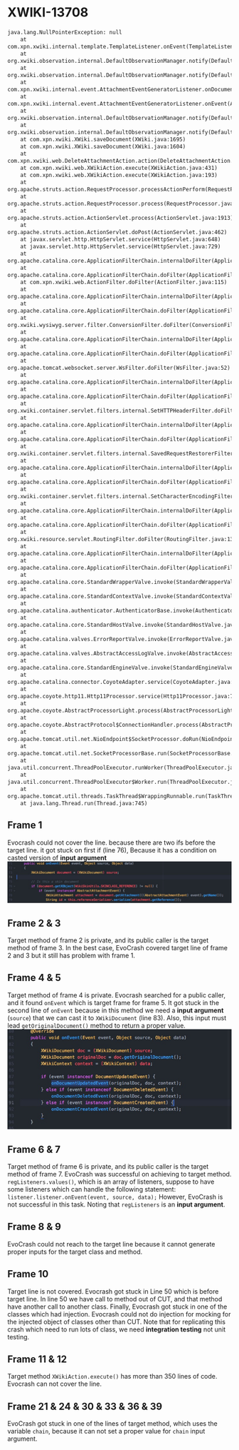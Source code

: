 # XWIKI-13708
```
java.lang.NullPointerException: null
	at com.xpn.xwiki.internal.template.TemplateListener.onEvent(TemplateListener.java:79)
	at org.xwiki.observation.internal.DefaultObservationManager.notify(DefaultObservationManager.java:307)
	at org.xwiki.observation.internal.DefaultObservationManager.notify(DefaultObservationManager.java:269)
	at com.xpn.xwiki.internal.event.AttachmentEventGeneratorListener.onDocumentUpdatedEvent(AttachmentEventGeneratorListener.java:143)
	at com.xpn.xwiki.internal.event.AttachmentEventGeneratorListener.onEvent(AttachmentEventGeneratorListener.java:88)
	at org.xwiki.observation.internal.DefaultObservationManager.notify(DefaultObservationManager.java:304)
	at org.xwiki.observation.internal.DefaultObservationManager.notify(DefaultObservationManager.java:269)
	at com.xpn.xwiki.XWiki.saveDocument(XWiki.java:1695)
	at com.xpn.xwiki.XWiki.saveDocument(XWiki.java:1604)
	at com.xpn.xwiki.web.DeleteAttachmentAction.action(DeleteAttachmentAction.java:131)
	at com.xpn.xwiki.web.XWikiAction.execute(XWikiAction.java:431)
	at com.xpn.xwiki.web.XWikiAction.execute(XWikiAction.java:193)
	at org.apache.struts.action.RequestProcessor.processActionPerform(RequestProcessor.java:425)
	at org.apache.struts.action.RequestProcessor.process(RequestProcessor.java:228)
	at org.apache.struts.action.ActionServlet.process(ActionServlet.java:1913)
	at org.apache.struts.action.ActionServlet.doPost(ActionServlet.java:462)
	at javax.servlet.http.HttpServlet.service(HttpServlet.java:648)
	at javax.servlet.http.HttpServlet.service(HttpServlet.java:729)
	at org.apache.catalina.core.ApplicationFilterChain.internalDoFilter(ApplicationFilterChain.java:230)
	at org.apache.catalina.core.ApplicationFilterChain.doFilter(ApplicationFilterChain.java:165)
	at com.xpn.xwiki.web.ActionFilter.doFilter(ActionFilter.java:115)
	at org.apache.catalina.core.ApplicationFilterChain.internalDoFilter(ApplicationFilterChain.java:192)
	at org.apache.catalina.core.ApplicationFilterChain.doFilter(ApplicationFilterChain.java:165)
	at org.xwiki.wysiwyg.server.filter.ConversionFilter.doFilter(ConversionFilter.java:127)
	at org.apache.catalina.core.ApplicationFilterChain.internalDoFilter(ApplicationFilterChain.java:192)
	at org.apache.catalina.core.ApplicationFilterChain.doFilter(ApplicationFilterChain.java:165)
	at org.apache.tomcat.websocket.server.WsFilter.doFilter(WsFilter.java:52)
	at org.apache.catalina.core.ApplicationFilterChain.internalDoFilter(ApplicationFilterChain.java:192)
	at org.apache.catalina.core.ApplicationFilterChain.doFilter(ApplicationFilterChain.java:165)
	at org.xwiki.container.servlet.filters.internal.SetHTTPHeaderFilter.doFilter(SetHTTPHeaderFilter.java:63)
	at org.apache.catalina.core.ApplicationFilterChain.internalDoFilter(ApplicationFilterChain.java:192)
	at org.apache.catalina.core.ApplicationFilterChain.doFilter(ApplicationFilterChain.java:165)
	at org.xwiki.container.servlet.filters.internal.SavedRequestRestorerFilter.doFilter(SavedRequestRestorerFilter.java:208)
	at org.apache.catalina.core.ApplicationFilterChain.internalDoFilter(ApplicationFilterChain.java:192)
	at org.apache.catalina.core.ApplicationFilterChain.doFilter(ApplicationFilterChain.java:165)
	at org.xwiki.container.servlet.filters.internal.SetCharacterEncodingFilter.doFilter(SetCharacterEncodingFilter.java:111)
	at org.apache.catalina.core.ApplicationFilterChain.internalDoFilter(ApplicationFilterChain.java:192)
	at org.apache.catalina.core.ApplicationFilterChain.doFilter(ApplicationFilterChain.java:165)
	at org.xwiki.resource.servlet.RoutingFilter.doFilter(RoutingFilter.java:137)
	at org.apache.catalina.core.ApplicationFilterChain.internalDoFilter(ApplicationFilterChain.java:192)
	at org.apache.catalina.core.ApplicationFilterChain.doFilter(ApplicationFilterChain.java:165)
	at org.apache.catalina.core.StandardWrapperValve.invoke(StandardWrapperValve.java:198)
	at org.apache.catalina.core.StandardContextValve.invoke(StandardContextValve.java:108)
	at org.apache.catalina.authenticator.AuthenticatorBase.invoke(AuthenticatorBase.java:472)
	at org.apache.catalina.core.StandardHostValve.invoke(StandardHostValve.java:140)
	at org.apache.catalina.valves.ErrorReportValve.invoke(ErrorReportValve.java:79)
	at org.apache.catalina.valves.AbstractAccessLogValve.invoke(AbstractAccessLogValve.java:620)
	at org.apache.catalina.core.StandardEngineValve.invoke(StandardEngineValve.java:87)
	at org.apache.catalina.connector.CoyoteAdapter.service(CoyoteAdapter.java:349)
	at org.apache.coyote.http11.Http11Processor.service(Http11Processor.java:784)
	at org.apache.coyote.AbstractProcessorLight.process(AbstractProcessorLight.java:66)
	at org.apache.coyote.AbstractProtocol$ConnectionHandler.process(AbstractProtocol.java:802)
	at org.apache.tomcat.util.net.NioEndpoint$SocketProcessor.doRun(NioEndpoint.java:1410)
	at org.apache.tomcat.util.net.SocketProcessorBase.run(SocketProcessorBase.java:49)
	at java.util.concurrent.ThreadPoolExecutor.runWorker(ThreadPoolExecutor.java:1142)
	at java.util.concurrent.ThreadPoolExecutor$Worker.run(ThreadPoolExecutor.java:617)
	at org.apache.tomcat.util.threads.TaskThread$WrappingRunnable.run(TaskThread.java:61)
	at java.lang.Thread.run(Thread.java:745)
```

## Frame 1
Evocrash could not cover the line. because there are two ifs before the target line. it got stuck on first if (line 76), Because it has a condition on casted version of **input argument**
![Alt text](screenshots/4.jpg?raw=true "XWIKI-12482")

## Frame 2 & 3
Target method of frame 2 is private, and its public caller is the target method of frame 3.
In the best case, EvoCrash covered target line of  frame 2 and 3
but it still has problem with frame 1.



## Frame 4 & 5
Target method of frame 4 is private.
Evocrash searched for a public caller, and it found `onEvent` which is target frame for frame 5. It got stuck in the second line of `onEvent` because in this method we need a **input argument**  (`source`) that we can cast it to `XWikiDocument` (line 83). Also, this input must lead `getOriginalDocument()` method to return a proper value.
![Alt text](screenshots/6.jpg?raw=true "XWIKI-12482")

## Frame 6 & 7
Target method of frame 6 is private, and its public caller is the target method of frame 7.
EvoCrash was successful on achieving to target method. `regListeners.values()`, which is an array of listeners, suppose to have some listeners which can handle the following statement:
 `listener.listener.onEvent(event, source, data);`
 However, EvoCrash is not successful in this task.
Noting that `regListeners` is an **input argument**.


## Frame 8 & 9
EvoCrash could not reach to the target line because it cannot generate proper inputs for the target class and method.

## Frame 10
Target line is not covered.
Evocrash got stuck in Line 50 which is before target line.
In line 50 we have call to method out of CUT, and that method have another call to another class. Finally, Evocrash got stuck in one of the classes which had injection.
Evocrash could not do injection for mocking for the injected object of classes other than CUT.
Note that for replicating this crash which need to run lots of class, we need **integration testing** not unit testing.

## Frame 11 & 12
Target method `XWikiAction.execute()`  has more than 350 lines of code. Evocrash can not cover the line.

## Frame 21 & 24 & 30 & 33 & 36 & 39
EvoCrash got stuck in one of the lines of target method, which uses the variable `chain`, because it can not set a proper value for `chain` input argument.
